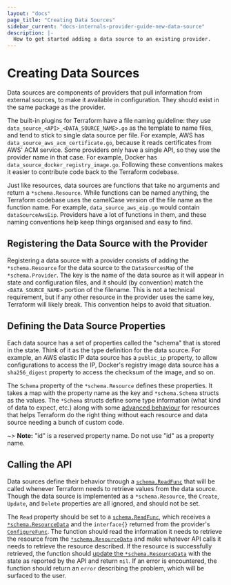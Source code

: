 ```yaml
---
layout: "docs"
page_title: "Creating Data Sources"
sidebar_current: "docs-internals-provider-guide-new-data-source"
description: |-
  How to get started adding a data source to an existing provider.
---
```


# Creating Data Sources

Data sources are components of providers that pull information from external
sources, to make it available in configuration. They should exist in the same
package as the provider.

The built-in plugins for Terraform have a file naming guideline: they use
`data_source_<API>_<DATA_SOURCE_NAME>.go` as the template to name files, and
tend to stick to single data source per file. For example, AWS has
`data_source_aws_acm_certificate.go`, because it reads certificates from AWS'
ACM service. Some providers only have a single API, so they use the provider
name in that case. For example, Docker has
`data_source_docker_registry_image.go`. Following these conventions makes it
easier to contribute code back to the Terraform codebase.

Just like resources, data sources are functions that take no arguments and
return a `*schema.Resource`. While functions can be named anything,
the Terraform codebase uses the camelCase version of the file name as the
function name. For example, `data_source_aws_eip.go` would contain
`dataSourceAwsEip`. Providers have a lot of functions in them, and these naming
conventions help keep things organised and easy to find.

## Registering the Data Source with the Provider

Registering a data source with a provider consists of adding the
`*schema.Resource` for the data source to the `DataSourcesMap` of the
`*schema.Provider`. The key is the name of the data source as it will appear in
state and configuration files, and it should (by convention) match the
`<DATA_SOURCE_NAME>` portion of the filename. This is not a technical
requirement, but if any other resource in the provider uses the same key,
Terraform will likely break. This convention helps to avoid that situation.

## Defining the Data Source Properties

Each data source has a set of properties called the "schema" that is stored in
the state. Think of it as the type definition for the data source. For example,
an AWS elastic IP data source has a `public_ip` property, to allow
configurations to access the IP, Docker's registry image data source has a
`sha256_digest` property to access the checksum of the image, and so on.

The `Schema` property of the `*schema.Resource` defines these properties. It
takes a map with the property name as the key and `*schema.Schema` structs as
the values. The `*Schema` structs define some type information (what kind of
data to expect, etc.) along with some [advanced
behaviour](/docs/internals/providers/schema.html) for resources that helps
Terraform do the right thing without each resource and data source needing a
bunch of custom code.

~> **Note:** "id" is a reserved property name. Do not use "id" as a property
name.

## Calling the API

Data sources define their behavior through a [`schema.ReadFunc`](https://godoc.org/github.com/hashicorp/terraform/helper/schema#ReadFunc) that will be called whenever Terraform needs to retrieve
values from the data source. Though the data source is implemented as a `*schema.Resource`,
the `Create`, `Update`, and `Delete` properties are all ignored, and should not be set.

The `Read` property should be set to a
[`schema.ReadFunc`](https://godoc.org/github.com/hashicorp/terraform/helper/schema#ReadFunc),
which receives a [`*schema.ResourceData`](resource-data.html) and the
`interface{}` returned from the provider's
[`ConfigureFunc`](new-provider.html#instantiating-clients). The function should
read the information it needs to retrieve the resource from the
[`*schema.ResourceData`](resource-data.html) and make whatever API calls it
needs to retrieve the resource described. If the resource is successfully
retrieved, the function should [update the
`*schema.ResourceData`](resource-data.html#setting-state) with the state as
reported by the API and return `nil`. If an error is encountered, the function
should return an `error` describing the problem, which will be surfaced to the
user.
